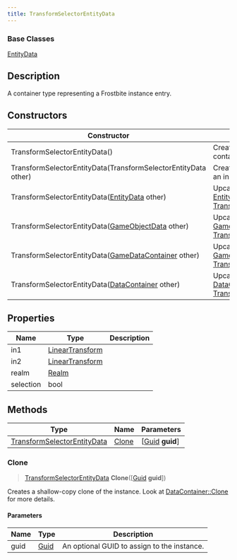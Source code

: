 ```yaml
---
title: TransformSelectorEntityData
---
```

### Base Classes

[EntityData](EntityData)

## Description

A container type representing a Frostbite instance entry.

## Constructors

| Constructor                                                                            | Description                                                                                                                                   |
| -------------------------------------------------------------------------------------- | --------------------------------------------------------------------------------------------------------------------------------------------- |
| TransformSelectorEntityData()                                                          | Create a new instance of this container type.                                                                                                 |
| TransformSelectorEntityData(TransformSelectorEntityData other)                         | Create a reference copy of an instance of the same type.                                                                                      |
| TransformSelectorEntityData([EntityData](EntityData) other)                            | Upcast an instance of type [EntityData](EntityData) to [TransformSelectorEntityData](TransformSelectorEntityData).                            |
| TransformSelectorEntityData([GameObjectData](GameObjectData) other)                    | Upcast an instance of type [GameObjectData](GameObjectData) to [TransformSelectorEntityData](TransformSelectorEntityData).                    |
| TransformSelectorEntityData([GameDataContainer](GameDataContainer) other)              | Upcast an instance of type [GameDataContainer](GameDataContainer) to [TransformSelectorEntityData](TransformSelectorEntityData).              |
| TransformSelectorEntityData([DataContainer](/vext/ref/shared/class/datacontainer) other) | Upcast an instance of type [DataContainer](/vext/ref/shared/class/datacontainer) to [TransformSelectorEntityData](TransformSelectorEntityData). |

## Properties

| Name      | Type                                                    | Description |
| --------- | ------------------------------------------------------- | ----------- |
| in1       | [LinearTransform](/vext/ref/shared/class/lineartransform) |             |
| in2       | [LinearTransform](/vext/ref/shared/class/lineartransform) |             |
| realm     | [Realm](Realm)                                          |             |
| selection | bool                                                    |             |

## Methods

| Type                                                       | Name            | Parameters                                     |
| ---------------------------------------------------------- | --------------- | ---------------------------------------------- |
| [TransformSelectorEntityData](TransformSelectorEntityData) | [Clone](#clone) | \[[Guid](/vext/ref/shared/class/guid) **guid**\] |

### Clone

> [TransformSelectorEntityData](TransformSelectorEntityData) **Clone**(\[[Guid](/vext/ref/shared/class/guid) **guid**\])

Creates a shallow-copy clone of the instance. Look at [DataContainer::Clone](/vext/ref/shared/class/datacontainer#clone) for more details.

#### Parameters

| Name | Type         | Description                                 |
| ---- | ------------ | ------------------------------------------- |
| guid | [Guid](Guid) | An optional GUID to assign to the instance. |
